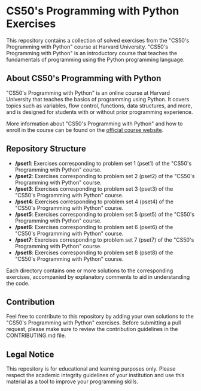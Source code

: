 # CS50's Programming with Python Exercises

This repository contains a collection of solved exercises from the "CS50's Programming with Python" course at Harvard University. "CS50's Programming with Python" is an introductory course that teaches the fundamentals of programming using the Python programming language.

## About CS50's Programming with Python

"CS50's Programming with Python" is an online course at Harvard University that teaches the basics of programming using Python. It covers topics such as variables, flow control, functions, data structures, and more, and is designed for students with or without prior programming experience.

More information about "CS50's Programming with Python" and how to enroll in the course can be found on the [official course website]((https://cs50.harvard.edu/python/2022/)).

## Repository Structure

- **/pset1**: Exercises corresponding to problem set 1 (pset1) of the "CS50's Programming with Python" course.
- **/pset2**: Exercises corresponding to problem set 2 (pset2) of the "CS50's Programming with Python" course.
- **/pset3**: Exercises corresponding to problem set 3 (pset3) of the "CS50's Programming with Python" course.
- **/pset4**: Exercises corresponding to problem set 4 (pset4) of the "CS50's Programming with Python" course.
- **/pset5**: Exercises corresponding to problem set 5 (pset5) of the "CS50's Programming with Python" course.
- **/pset6**: Exercises corresponding to problem set 6 (pset6) of the "CS50's Programming with Python" course.
- **/pset7**: Exercises corresponding to problem set 7 (pset7) of the "CS50's Programming with Python" course.
- **/pset8**: Exercises corresponding to problem set 8 (pset8) of the "CS50's Programming with Python" course.

Each directory contains one or more solutions to the corresponding exercises, accompanied by explanatory comments to aid in understanding the code.

## Contribution

Feel free to contribute to this repository by adding your own solutions to the "CS50's Programming with Python" exercises. Before submitting a pull request, please make sure to review the contribution guidelines in the CONTRIBUTING.md file.

## Legal Notice

This repository is for educational and learning purposes only. Please respect the academic integrity guidelines of your institution and use this material as a tool to improve your programming skills.
